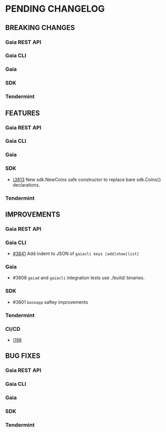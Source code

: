 # PENDING CHANGELOG

<!----------------------------- BREAKING CHANGES ----------------------------->

## BREAKING CHANGES

### Gaia REST API

### Gaia CLI

### Gaia

### SDK

### Tendermint

<!--------------------------------- FEATURES --------------------------------->

## FEATURES

### Gaia REST API

### Gaia CLI

### Gaia

### SDK

* [\3813](https://github.com/cosmos/cosmos-sdk/pull/3813) New sdk.NewCoins safe constructor to replace bare
  sdk.Coins{} declarations.

### Tendermint

<!------------------------------- IMPROVEMENTS ------------------------------->

## IMPROVEMENTS

### Gaia REST API

### Gaia CLI

* [\#3841](https://github.com/cosmos/cosmos-sdk/pull/3841) Add indent to JSON of `gaiacli keys [add|show|list]`

### Gaia

* #3808 `gaiad` and `gaiacli` integration tests use ./build/ binaries.

### SDK
* #3801 `baseapp` saftey improvements

### Tendermint

### CI/CD
* [\198](https://github.com/cosmos/cosmos-sdk/pull/3832)

<!--------------------------------- BUG FIXES -------------------------------->

## BUG FIXES

### Gaia REST API

### Gaia CLI

### Gaia

### SDK

### Tendermint
